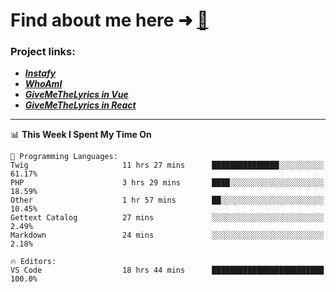 # Find about me here ➜ [🧑](https://pauabella.dev)

### Project links:
- ***[Instafy](https://instafy.me)***
- ***[WhoAmI](https://pauabella.dev)***
- ***[GiveMeTheLyrics in Vue](https://lyrics.pauabella.dev)***
- ***[GiveMeTheLyrics in React](https://pauabella.dev/GiveMeTheLyrics)***

---
<!--START_SECTION:waka-->
📊 **This Week I Spent My Time On** 

```text
💬 Programming Languages: 
Twig                     11 hrs 27 mins      ███████████████░░░░░░░░░░   61.17% 
PHP                      3 hrs 29 mins       ████░░░░░░░░░░░░░░░░░░░░░   18.59% 
Other                    1 hr 57 mins        ██░░░░░░░░░░░░░░░░░░░░░░░   10.45% 
Gettext Catalog          27 mins             ░░░░░░░░░░░░░░░░░░░░░░░░░   2.49% 
Markdown                 24 mins             ░░░░░░░░░░░░░░░░░░░░░░░░░   2.18%

🔥 Editors: 
VS Code                  18 hrs 44 mins      █████████████████████████   100.0%

```


<!--END_SECTION:waka-->
